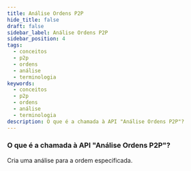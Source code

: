 ```yaml
---
title: Análise Ordens P2P
hide_title: false
draft: false
sidebar_label: Análise Ordens P2P
sidebar_position: 4
tags:
  - conceitos
  - p2p
  - ordens
  - análise
  - terminologia
keywords:
  - conceitos
  - p2p
  - ordens
  - análise
  - terminologia
description: O que é a chamada à API "Análise Ordens P2P"?
---
```


### O que é a chamada à API "Análise Ordens P2P"?

Cria uma análise para a ordem especificada.
